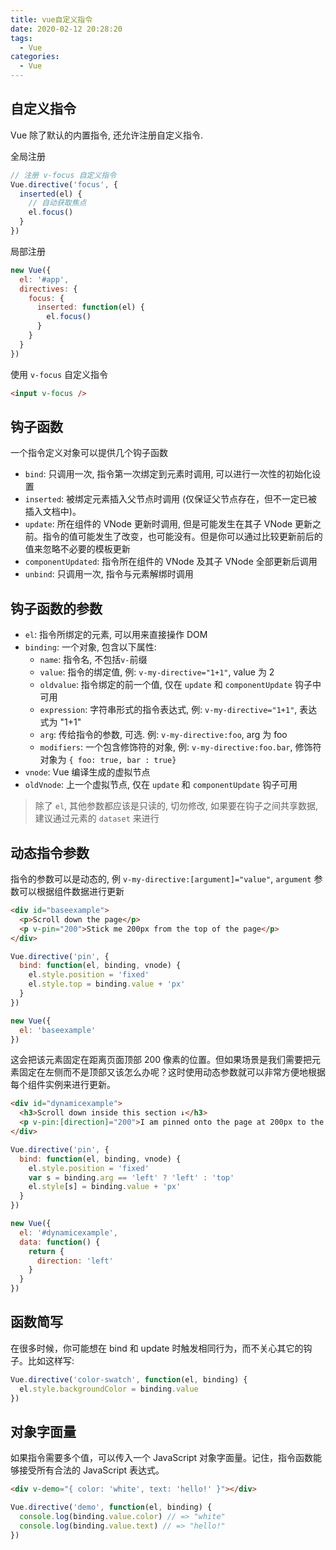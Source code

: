 ```yaml
---
title: vue自定义指令
date: 2020-02-12 20:28:20
tags:
  - Vue
categories:
  - Vue
---
```


## 自定义指令

Vue 除了默认的内置指令, 还允许注册自定义指令.

全局注册

```js
// 注册 v-focus 自定义指令
Vue.directive('focus', {
  inserted(el) {
    // 自动获取焦点
    el.focus()
  }
})
```

局部注册

```js
new Vue({
  el: '#app',
  directives: {
    focus: {
      inserted: function(el) {
        el.focus()
      }
    }
  }
})
```

使用 `v-focus` 自定义指令

```html
<input v-focus />
```

## 钩子函数

一个指令定义对象可以提供几个钩子函数

- `bind`: 只调用一次, 指令第一次绑定到元素时调用, 可以进行一次性的初始化设置
- `inserted`: 被绑定元素插入父节点时调用 (仅保证父节点存在，但不一定已被插入文档中)。
- `update`: 所在组件的 VNode 更新时调用, 但是可能发生在其子 VNode 更新之前。指令的值可能发生了改变，也可能没有。但是你可以通过比较更新前后的值来忽略不必要的模板更新
- `componentUpdated`: 指令所在组件的 VNode 及其子 VNode 全部更新后调用
- `unbind`: 只调用一次, 指令与元素解绑时调用

## 钩子函数的参数

- `el`: 指令所绑定的元素, 可以用来直接操作 DOM
- `binding`: 一个对象, 包含以下属性:
  - `name`: 指令名, 不包括`v-`前缀
  - `value`: 指令的绑定值, 例: `v-my-directive="1+1"`, value 为 2
  - `oldvalue`: 指令绑定的前一个值, 仅在 `update` 和 `componentUpdate` 钩子中可用
  - `expression`: 字符串形式的指令表达式, 例: `v-my-directive="1+1"`, 表达式为 "1+1"
  - `arg`: 传给指令的参数, 可选. 例: `v-my-directive:foo`, arg 为 foo
  - `modifiers`: 一个包含修饰符的对象, 例: `v-my-directive:foo.bar`, 修饰符对象为 `{ foo: true, bar : true}`
- `vnode`: Vue 编译生成的虚拟节点
- `oldVnode`: 上一个虚拟节点, 仅在 `update` 和 `componentUpdate` 钩子可用

> 除了 `el`, 其他参数都应该是只读的, 切勿修改, 如果要在钩子之间共享数据, 建议通过元素的 `dataset` 来进行

## 动态指令参数

指令的参数可以是动态的, 例 `v-my-directive:[argument]="value"`, `argument` 参数可以根据组件数据进行更新

```html
<div id="baseexample">
  <p>Scroll down the page</p>
  <p v-pin="200">Stick me 200px from the top of the page</p>
</div>
```

```js
Vue.directive('pin', {
  bind: function(el, binding, vnode) {
    el.style.position = 'fixed'
    el.style.top = binding.value + 'px'
  }
})

new Vue({
  el: 'baseexample'
})
```

这会把该元素固定在距离页面顶部 200 像素的位置。但如果场景是我们需要把元素固定在左侧而不是顶部又该怎么办呢？这时使用动态参数就可以非常方便地根据每个组件实例来进行更新。

```html
<div id="dynamicexample">
  <h3>Scroll down inside this section ↓</h3>
  <p v-pin:[direction]="200">I am pinned onto the page at 200px to the left.</p>
</div>
```

```js
Vue.directive('pin', {
  bind: function(el, binding, vnode) {
    el.style.position = 'fixed'
    var s = binding.arg == 'left' ? 'left' : 'top'
    el.style[s] = binding.value + 'px'
  }
})

new Vue({
  el: '#dynamicexample',
  data: function() {
    return {
      direction: 'left'
    }
  }
})
```

## 函数简写

在很多时候，你可能想在 bind 和 update 时触发相同行为，而不关心其它的钩子。比如这样写:

```js
Vue.directive('color-swatch', function(el, binding) {
  el.style.backgroundColor = binding.value
})
```

## 对象字面量

如果指令需要多个值，可以传入一个 JavaScript 对象字面量。记住，指令函数能够接受所有合法的 JavaScript 表达式。

```html
<div v-demo="{ color: 'white', text: 'hello!' }"></div>
```

```js
Vue.directive('demo', function(el, binding) {
  console.log(binding.value.color) // => "white"
  console.log(binding.value.text) // => "hello!"
})
```
